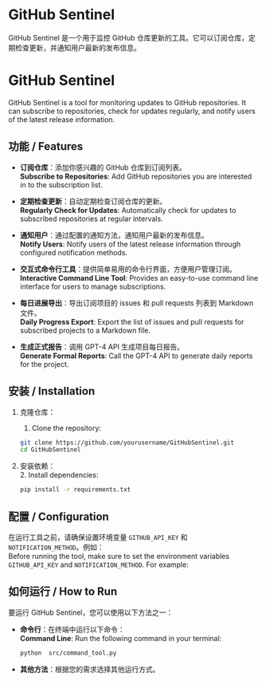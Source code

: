 # GitHub Sentinel

GitHub Sentinel 是一个用于监控 GitHub 仓库更新的工具。它可以订阅仓库，定期检查更新，并通知用户最新的发布信息。

# GitHub Sentinel

GitHub Sentinel is a tool for monitoring updates to GitHub repositories. It can subscribe to repositories, check for updates regularly, and notify users of the latest release information.

## 功能 / Features

- **订阅仓库**：添加你感兴趣的 GitHub 仓库到订阅列表。  
  **Subscribe to Repositories**: Add GitHub repositories you are interested in to the subscription list.
  
- **定期检查更新**：自动定期检查订阅仓库的更新。  
  **Regularly Check for Updates**: Automatically check for updates to subscribed repositories at regular intervals.
  
- **通知用户**：通过配置的通知方法，通知用户最新的发布信息。  
  **Notify Users**: Notify users of the latest release information through configured notification methods.
  
- **交互式命令行工具**：提供简单易用的命令行界面，方便用户管理订阅。  
  **Interactive Command Line Tool**: Provides an easy-to-use command line interface for users to manage subscriptions.
  
- **每日进展导出**：导出订阅项目的 issues 和 pull requests 列表到 Markdown 文件。  
  **Daily Progress Export**: Export the list of issues and pull requests for subscribed projects to a Markdown file.
  
- **生成正式报告**：调用 GPT-4 API 生成项目每日报告。  
  **Generate Formal Reports**: Call the GPT-4 API to generate daily reports for the project.


## 安装 / Installation

1. 克隆仓库：  
   1. Clone the repository:  
    ```sh
    git clone https://github.com/yourusername/GitHubSentinel.git
    cd GitHubSentinel
    ```

2. 安装依赖：  
   2. Install dependencies:  
    ```sh
    pip install -r requirements.txt
    ```

## 配置 / Configuration

在运行工具之前，请确保设置环境变量 `GITHUB_API_KEY` 和 `NOTIFICATION_METHOD`。例如：  
Before running the tool, make sure to set the environment variables `GITHUB_API_KEY` and `NOTIFICATION_METHOD`. For example:


## 如何运行 / How to Run

要运行 GitHub Sentinel，您可以使用以下方法之一：

- **命令行**：在终端中运行以下命令：  
  **Command Line**: Run the following command in your terminal:  
  ```sh
  python  src/command_tool.py
  ```

- **其他方法**：根据您的需求选择其他运行方式。